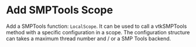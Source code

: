 # Add SMPTools Scope

Add a SMPTools function: `LocalScope`.
It can be used to call a vtkSMPTools method with a specific configuration in a scope.
The configuration structure can takes a maximum thread number and / or a SMP Tools backend.
